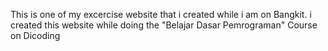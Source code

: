 This is one of my excercise website that i created while i am on Bangkit. i created this website while doing the "Belajar Dasar Pemrograman" Course on Dicoding

